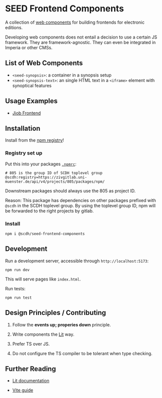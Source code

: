 # SEED Frontend Components

A collection of [web
components](https://developer.mozilla.org/en-US/docs/Web/API/Web_components)
for building frontends for electronic editions.

Developing web components does not entail a decision to use a certain
JS framework. They are framework-agnostic.  They can even be
integrated in Imperia or other CMSs.

## List of Web Components

- `<seed-synopsis>`: a container in a synopsis setup
- `<seed-synopsis-text>`: an single HTML text in a `<iframe>` element with synoptical features

## Usage Examples

- [Jiob Frontend](https://zivgitlab.uni-muenster.de/SCDH/schnocks-ijob/hiob-synopsis-frontend)


## Installation

Install from the [npm registry](-/packages/6733)!

### Registry set up

Put this into your packages [`.npmrc`](https://docs.npmjs.com/cli/v9/configuring-npm/npmrc):

```shell
# 805 is the group ID of SCDH toplevel group
@scdh:registry=https://zivgitlab.uni-muenster.de/api/v4/projects/805/packages/npm/
```

Downstream packages should always use the 805 as project ID.

Reason: This package has dependencies on other packages prefixed with
`@scdh` in the SCDH toplevel group. By using the toplevel group ID,
npm will be forwarded to the right projects by gitlab.


### Install

```shell
npm i @scdh/seed-frontend-components
```

## Development

Run a development server, accessible through `http://localhost:5173`:

```shell
npm run dev
```

This will serve pages like `index.html`.

Run tests:

```shell
npm run test
```

## Design Principles / Contributing

1. Follow the **events up; properies down** principle.

1. Write components the [Lit](https://lit.dev/docs/) way.

1. Prefer TS over JS.

1. Do not configure the TS compiler to be tolerant when type checking.

## Further Reading

- [Lit documentation](https://lit.dev/docs/)

- [Vite guide](https://vitejs.dev/guide/)
